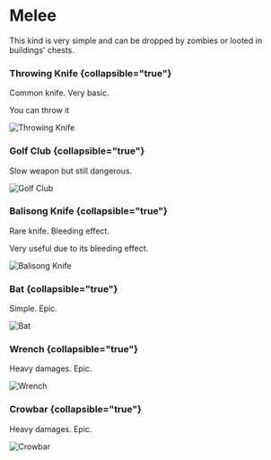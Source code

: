 # Melee

This kind is very simple and can be dropped by zombies or looted in buildings' chests.

### Throwing Knife {collapsible="true"}

Common knife.
Very basic.

You can throw it

![Throwing Knife]()

### Golf Club {collapsible="true"}

Slow weapon but still dangerous.

![Golf Club]()

### Balisong Knife {collapsible="true"}

Rare knife.
Bleeding effect.

Very useful due to its bleeding effect.

![Balisong Knife]()

### Bat {collapsible="true"}

Simple.
Epic.

![Bat]()

### Wrench {collapsible="true"}

Heavy damages.
Epic.

![Wrench]()

### Crowbar {collapsible="true"}

Heavy damages.
Epic.

![Crowbar]()